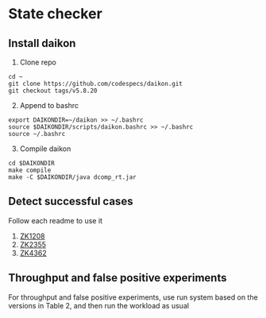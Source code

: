 # State checker

## Install daikon
1. Clone repo
```
cd ~
git clone https://github.com/codespecs/daikon.git
git checkout tags/v5.8.20
```
2. Append to bashrc
```
export DAIKONDIR=~/daikon >> ~/.bashrc
source $DAIKONDIR/scripts/daikon.bashrc >> ~/.bashrc
source ~/.bashrc
```
3. Compile daikon
```
cd $DAIKONDIR
make compile
make -C $DAIKONDIR/java dcomp_rt.jar
```

## Detect successful cases
Follow each readme to use it
1. [ZK1208](./ZK1208.md)
2. [ZK2355](./ZK2355.md)
3. [ZK4362](./ZK4362.md)

## Throughput and false positive experiments
For throughput and false positive experiments, use run system based on the versions in Table 2, and then run the workload as usual